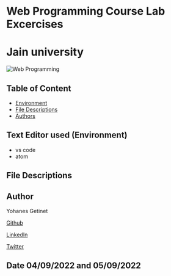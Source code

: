 # Web Programming Course Lab Excercises
# Jain university 

![ Web Programming ]("images.ipeg")
 

## Table of Content
* [Environment](#environment)
* [File Descriptions](#file-descriptions)
* [Authors](#author)

## Text Editor used (Environment)
* vs code
* atom

## File Descriptions



## Author
Yohanes Getinet 

[Github](https://github.com/YohanesGetinet1) 

[LinkedIn](https://www.linkedin.com/in/yohanesgetinet/)

[Twitter](https://twitter.com/YohanesGetinet)
## Date 04/09/2022 and 05/09/2022
